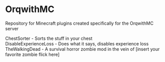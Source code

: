 OrqwithMC
=========

Repository for Minecraft plugins created specifically for the OrqwithMC server

ChestSorter - Sorts the stuff in your chest <br />
DisableExperienceLoss - Does what it says, disables experience loss<br />
TheWalkingDead - A survival horror zombie mod in the vein of [insert your favorite zombie flick here]<br />
